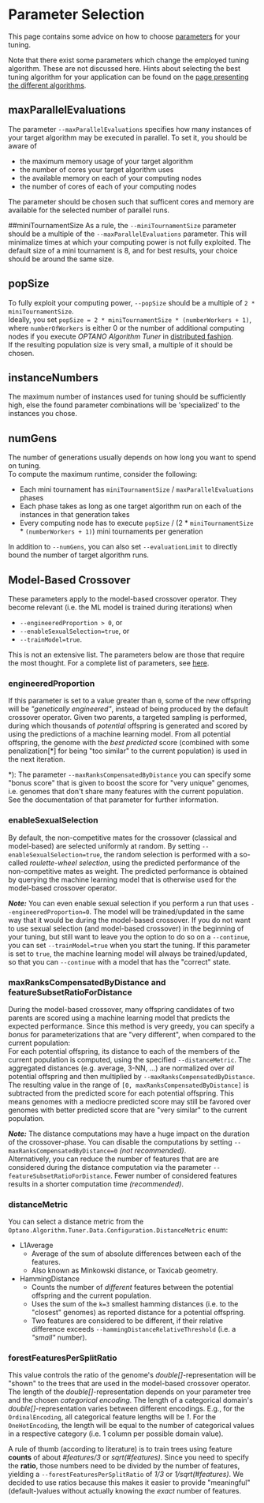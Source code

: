 # Parameter Selection

This page contains some advice on how to choose [parameters](parameters.md) for your tuning.

Note that there exist some parameters which change the employed tuning algorithm. These are not discussed here. Hints about selecting the best tuning algorithm for your application can be found on the [page presenting the different algorithms](algorithms.md).

## maxParallelEvaluations
The parameter `--maxParallelEvaluations` specifies how many instances of your target algorithm may be executed in parallel. To set it, you should be aware of

- the maximum memory usage of your target algorithm
- the number of cores your target algorithm uses
- the available memory on each of your computing nodes
- the number of cores of each of your computing nodes

The parameter should be chosen such that sufficent cores and memory are available for the selected number of parallel runs.

##miniTournamentSize
As a rule, the `--miniTournamentSize` parameter should be a multiple of the `--maxParallelEvaluations` parameter. This will minimalize times at which your computing power is not fully exploited. The default size of a mini tournament is 8, and for best results, your choice should be around the same size.

## popSize
To fully exploit your computing power, `--popSize` should be a multiple of `2 * miniTournamentSize`.<br/> Ideally, you set `popSize = 2 * miniTournamentSize * (numberWorkers + 1)`, where `numberOfWorkers` is either 0 or the number of additional computing nodes if you execute *OPTANO Algorithm Tuner* in [distributed fashion](distributed.md).<br/>
If the resulting population size is very small, a multiple of it should be chosen.

## instanceNumbers
The maximum number of instances used for tuning should be sufficiently high, else the found parameter combinations will be 'specialized' to the instances you chose. 

## numGens
The number of generations usually depends on how long you want to spend on tuning.<br/>
To compute the maximum runtime, consider the following:

- Each mini tournament has `miniTournamentSize` / `maxParallelEvaluations` phases
- Each phase takes as long as one target algorithm run on each of the instances in that generation takes
- Every computing node has to execute `popSize` / (2 * `miniTournamentSize` * `(numberWorkers + 1)`) mini tournaments per generation

In addition to `--numGens`, you can also set `--evaluationLimit` to directly bound the number of target algorithm runs.

## <a id="model-based-crossover" name="model-based-crossover"></a>Model-Based Crossover

These parameters apply to the model-based crossover operator. They become relevant (i.e. the ML model is trained during iterations) when 
- `--engineeredProportion > 0`, or
- `--enableSexualSelection=true`, or
- `--trainModel=true`.

This is not an extensive list. The parameters below are those that require the most thought. For a complete list of parameters, see [here](parameters.md#model-based-parameters).

### engineeredProportion
If this parameter is set to a value greater than `0`, some of the new offspring will be _"genetically engineered"_, instead of being produced by the default crossover operator. Given two parents, a targeted sampling is performed, during which thousands of _potential_ offspring is generated and scored by using the predictions of a machine learning model. From all potential offspring, the genome with the _best predicted_ score (combined with some penalization[*] for being "too similar" to the current population) is used in the next iteration.

*): The parameter `--maxRanksCompensatedByDistance` you can specify some "bonus score" that is given to boost the score for "very unique" genomes, i.e. genomes that don't share many features with the current population. See the documentation of that parameter for further information.

### enableSexualSelection
By default, the non-competitive mates for the crossover (classical and model-based) are selected uniformly at random. By setting `--enableSexualSelection=true`, the random selection is performed with a so-called _roulette-wheel selection_, using the predicted performance of the non-competitive mates as weight. The predicted performance is obtained by querying the machine learning model that is otherwise used for the model-based crossover operator.

_**Note:**_ You can even enable sexual selection if you perform a run that uses `--engineeredProportion=0`. The model will be trained/updated in the same way that it would be during the model-based crossover. If you do not want to use sexual selection (and model-based crossover) in the beginning of your tuning, but still want to leave you the option to do so on a `--continue`, you can set `--trainModel=true` when you start the tuning. If this parameter is set to `true`, the machine learning model will always be trained/updated, so that you can `--continue` with a model that has the "correct" state.

### maxRanksCompensatedByDistance and featureSubsetRatioForDistance
During the model-based crossover, many offspring candidates of two parents are scored using a machine learning model that predicts the expected performance. Since this method is very greedy, you can specify a _bonus_ for parameterizations that are "very different", when compared to the current population:<br/>
For each potential offspring, its distance to each of the members of the current population is computed, using the specified `--distanceMetric`. The aggregated distances (e.g. average, 3-NN, ...) are normalized over _all_ potential offspring and then multiplied by `--maxRanksCompensatedByDistance`. The resulting value in the range of `[0, maxRanksCompensatedByDistance]` is subtracted from the predicted score for each potential offspring. This means genomes with a mediocre predicted score may still be favored over genomes with better predicted score that are "very similar" to the current population.

***Note:*** The distance computations may have a huge impact on the duration of the crossover-phase. You can disable the computations by setting `--maxRanksCompensatedByDistance=0` _(not recommended)_. <br/>
Alternatively, you can reduce the number of features that are are considered during the distance computation via the parameter `--featureSubsetRatioForDistance`. Fewer number of considered features results in a shorter computation time _(recommended)_.

### distanceMetric
You can select a distance metric from the `Optano.Algorithm.Tuner.Data.Configuration.DistanceMetric` enum:
-  L1Average
    - Average of the sum of absolute differences between each of the features.
    - Also known as Minkowski distance, or Taxicab geometry.
- HammingDistance
    - Counts the number of _different_ features between the potential offspring and the current population.
    - Uses the sum of the `k=3` smallest hamming distances (i.e. to the "closest" genomes) as reported distance for a potential offspring.
    - Two features are considered to be different, if their relative difference exceeds `--hammingDistanceRelativeThreshold` (i.e. a _"small"_ number).

### forestFeaturesPerSplitRatio
This value controls the ratio of the genome's <i>double[]</i>-representation will be "shown" to the trees that are used in the model-based crossover operator. The length of the <i>double[]</i>-representation depends on your parameter tree and the chosen <i>categorical encoding</i>. The length of a categorical domain's <i>double[]</i>-representation varies between different encodings. E.g., for the `OrdinalEncoding`, all categorical feature lengths will be <i>1</i>. For the `OneHotEncoding`, the length will be equal to the number of categorical values in a respective category (i.e. 1 column per possible domain value).

A rule of thumb (according to literature) is to train trees using feature **counts** of about <i>#features/3</i> or <i>sqrt(#features)</i>. Since you need to specify the **ratio**, those numbers need to be divided by the number of features, yielding a `--forestFeaturesPerSplitRatio` of <i>1/3</i> or <i>1/sqrt(#features)</i>. We decided to use ratios because this makes it easier to provide "meaningful" (default-)values without actually knowing the _exact_ number of features.